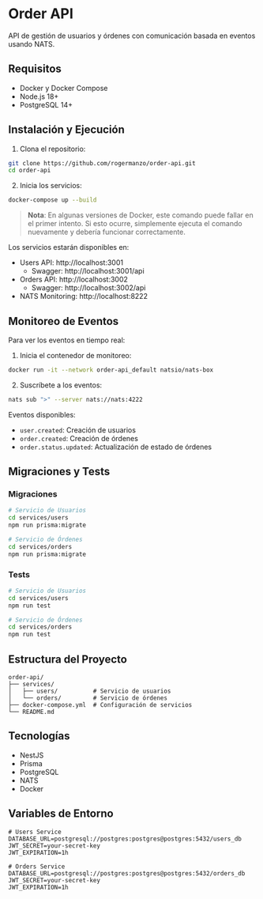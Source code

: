 # Order API

API de gestión de usuarios y órdenes con comunicación basada en eventos usando NATS.

## Requisitos

- Docker y Docker Compose
- Node.js 18+
- PostgreSQL 14+

## Instalación y Ejecución

1. Clona el repositorio:
```bash
git clone https://github.com/rogermanzo/order-api.git
cd order-api
```

2. Inicia los servicios:
```bash
docker-compose up --build
```

> **Nota**: En algunas versiones de Docker, este comando puede fallar en el primer intento. Si esto ocurre, simplemente ejecuta el comando nuevamente y debería funcionar correctamente.

Los servicios estarán disponibles en:
- Users API: http://localhost:3001
  - Swagger: http://localhost:3001/api
- Orders API: http://localhost:3002
  - Swagger: http://localhost:3002/api
- NATS Monitoring: http://localhost:8222

## Monitoreo de Eventos

Para ver los eventos en tiempo real:

1. Inicia el contenedor de monitoreo:
```bash
docker run -it --network order-api_default natsio/nats-box
```

2. Suscríbete a los eventos:
```bash
nats sub ">" --server nats://nats:4222
```

Eventos disponibles:
- `user.created`: Creación de usuarios
- `order.created`: Creación de órdenes
- `order.status.updated`: Actualización de estado de órdenes

## Migraciones y Tests

### Migraciones
```bash
# Servicio de Usuarios
cd services/users
npm run prisma:migrate

# Servicio de Órdenes
cd services/orders
npm run prisma:migrate
```

### Tests
```bash
# Servicio de Usuarios
cd services/users
npm run test

# Servicio de Órdenes
cd services/orders
npm run test
```

## Estructura del Proyecto

```
order-api/
├── services/
│   ├── users/          # Servicio de usuarios
│   └── orders/         # Servicio de órdenes
├── docker-compose.yml  # Configuración de servicios
└── README.md
```

## Tecnologías

- NestJS
- Prisma
- PostgreSQL
- NATS
- Docker

## Variables de Entorno

```env
# Users Service
DATABASE_URL=postgresql://postgres:postgres@postgres:5432/users_db
JWT_SECRET=your-secret-key
JWT_EXPIRATION=1h

# Orders Service
DATABASE_URL=postgresql://postgres:postgres@postgres:5432/orders_db
JWT_SECRET=your-secret-key
JWT_EXPIRATION=1h
``` 